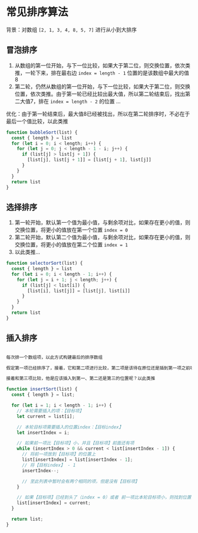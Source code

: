 # 常见排序算法

背景：对数组 `[2, 1, 3, 4, 8, 5, 7]` 进行从小到大排序

## 冒泡排序

1. 从数组的第一位开始，与下一位比较，如果大于第二位，则交换位置，依次类推，一轮下来，排在最右边 `index = length - 1` 位置的是该数组中最大的值 8
2. 第二轮，仍然从数组的第一位开始，与下一位比较，如果大于第二位，则交换位置，依次类推。由于第一轮已经比较出最大值，所以第二轮结束后，找出第二大值7，排在 `index = length - 2` 的位置 ...

优化：由于第一轮结束后，最大值8已经被找出，所以在第二轮排序时，不必在于最后一个值比较，以此类推

```js
function bubbleSort(list) {
  const { length } = list
  for (let i = 0; i < length; i++) {
    for (let j = 0; j < length - 1 - i; j++) {
      if (list[j] > list[j + 1]) {
        [list[j], list[j + 1]] = [list[j + 1], list[j]]
      }
    }
  }
  return list
}
```

## 选择排序

1. 第一轮开始，默认第一个值为最小值，与剩余项对比，如果存在更小的值，则交换位置，将更小的值放在第一个位置 `index = 0`
2. 第二轮开始，默认第二个值为最小值，与剩余项对比，如果存在更小的值，则交换位置，将更小的值放在第二个位置 `index = 1`
3. 以此类推...

```js
function selectorSort(list) {
  const { length } = list
  for (let i = 0; i < length - 1; i++) {
    for (let j = i + 1; j < length; j++) {
      if (list[j] < list[i]) {
        [list[i], list[j]] = [list[j], list[i]]
      }
    }
  }
  return list
}
```

## 插入排序

```js

每次排一个数组项，以此方式构建最后的排序数组

假定第一项已经排序了，接着，它和第二项进行比较，第二项是该待在原位还是插到第一项之前呢？这样，头两项就已正确排序。

接着和第三项比较，他是应该插入到第一、第二还是第三的位置呢？以此类推

function insertSort(list) {
  const { length } = list;

  for (let i = 1; i < length - 1; i++) {
    // 本轮需要插入的项：【目标项】
    let current = list[i];

    // 本轮目标项需要插入的位置index：【目标index】
    let insertIndex = i;

    // 如果前一项比【目标项】小，并且【目标项】前面还有项
    while (insertIndex > 0 && current < list[insertIndex - 1]) {
      // 将前一项放到【目标项】的位置上
      list[insertIndex] = list[insertIndex - 1];
      // 将【目标index】 - 1
      insertIndex--;

      // 至此列表中暂时会有两个相同的项，但是没有【目标项】
    }

    // 如果【目标项】已经到头了（index = 0）或者 前一项比本轮目标项小，则找到位置，插入目标项
    list[insertIndex] = current;
  }

  return list;
}
```
